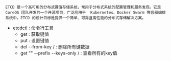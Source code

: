 	ETCD 是一个高可用的分布式键值存储系统，常用于分布式系统的配置管理和服务发现。它是 CoreOS 团队开发的一个开源项目，广泛应用于  Kubernetes、Docker Swarm 等容器编排系统中。ETCD 的设计目标是提供一个简单、可靠且高性能的分布式存储解决方案。

- etcdctl : 命令行工具
  - get <key> : 获取键值
  - put <key> <value> : 设置键值
  - del --from-key / : 删除所有键数据
  - get  "" --prefix  --keys-only / : 查看所有的key值